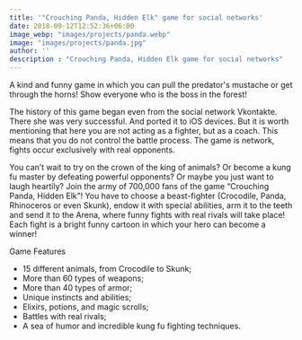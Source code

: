 ```yaml
---
title: '"Crouching Panda, Hidden Elk" game for social networks'
date: 2018-09-12T12:52:36+06:00
image_webp: "images/projects/panda.webp"
image: "images/projects/panda.jpg"
author: ''
description : "Crouching Panda, Hidden Elk game for social networks"
---
```


A kind and funny game in which you can pull the predator's mustache or get through the horns!
Show everyone who is the boss in the forest!

The history of this game began even from the social network Vkontakte. There she was very successful. And ported it to iOS devices. But it is worth mentioning that here you are not acting as a fighter, but as a coach. This means that you do not control the battle process. The game is network, fights occur exclusively with real opponents.

You can’t wait to try on the crown of the king of animals? Or become a kung fu master by defeating powerful opponents? Or maybe you just want to laugh heartily?
Join the army of 700,000 fans of the game “Crouching Panda, Hidden Elk”!
You have to choose a beast-fighter (Crocodile, Panda, Rhinoceros or even Skunk), endow it with special abilities, arm it to the teeth and send it to the Arena, where funny fights with real rivals will take place! Each fight is a bright funny cartoon in which your hero can become a winner!

Game Features 
- 15 different animals, from Crocodile to Skunk;
- More than 60 types of weapons;
- More than 40 types of armor;
- Unique instincts and abilities;
- Elixirs, potions, and magic scrolls;
- Battles with real rivals;
- A sea of ​​humor and incredible kung fu fighting techniques.
